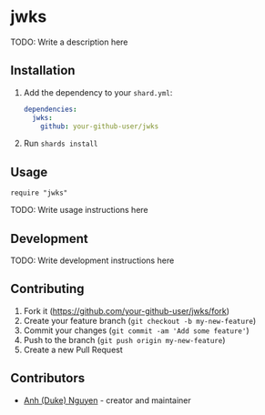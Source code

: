 # jwks

TODO: Write a description here

## Installation

1. Add the dependency to your `shard.yml`:

   ```yaml
   dependencies:
     jwks:
       github: your-github-user/jwks
   ```

2. Run `shards install`

## Usage

```crystal
require "jwks"
```

TODO: Write usage instructions here

## Development

TODO: Write development instructions here

## Contributing

1. Fork it (<https://github.com/your-github-user/jwks/fork>)
2. Create your feature branch (`git checkout -b my-new-feature`)
3. Commit your changes (`git commit -am 'Add some feature'`)
4. Push to the branch (`git push origin my-new-feature`)
5. Create a new Pull Request

## Contributors

- [Anh (Duke) Nguyen](https://github.com/your-github-user) - creator and maintainer
